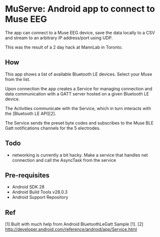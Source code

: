 # MuServe: Android app to connect to Muse EEG

The app can connect to a Muse EEG device, save the data locally to a CSV and stream to an arbitrary IP address/port using UDP.   

This was the result of a 2 day hack at MannLab in Toronto.

## How

This app shows a list of available Bluetooth LE devices. Select your Muse from the list.

Upon connection the app creates a Service for managing connection and data communication with a GATT server
hosted on a given Bluetooth LE device.

The Activities communicate with the Service, which in turn interacts with the [Bluetooth LE API][2].

The Service sends the preset byte codes and subscribes to the Muse BLE Gatt notifications channels for the 5 electrodes.

## Todo

- networking is currently a bit hacky. Make a service that handles net connection and call the AsyncTask from the service

## Pre-requisites

- Android SDK 28
- Android Build Tools v28.0.3
- Android Support Repository

## Ref

[1] Built with much help from Android BluetoothLeGatt Sample [1].
[2] http://developer.android.com/reference/android/app/Service.html
